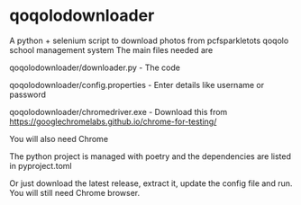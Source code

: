 # qoqolodownloader
A python + selenium script to download photos from pcfsparkletots qoqolo school management system
The main files needed are

qoqolodownloader/downloader.py - The code

qoqolodownloader/config.properties - Enter details like username or password

qoqolodownloader/chromedriver.exe - Download this from https://googlechromelabs.github.io/chrome-for-testing/

You will also need Chrome

The python project is managed with poetry and the dependencies are listed in pyproject.toml


Or just download the latest release, extract it, update the config file and run. You will still need Chrome browser.
